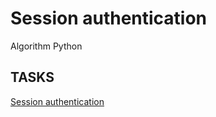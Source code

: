# Session authentication
Algorithm
Python

## TASKS

[Session authentication](https://linktodocumentation)
